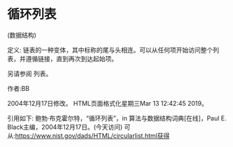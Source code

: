 # 循环列表


(数据结构)



定义:
链表的一种变体，其中标称的尾与头相连。可以从任何项开始访问整个列表，并遵循链接，直到再次到达起始项。



另请参阅
列表。


作者:BB







2004年12月17日修改。
HTML页面格式化星期三Mar 13 12:42:45 2019。



引用如下:
鲍勃·布克霍尔特，“循环列表”，in
算法与数据结构词典[在线]，Paul E. Black主编，2004年12月17日。(今天访问)
可从:https://www.nist.gov/dads/HTML/circularlist.html获得